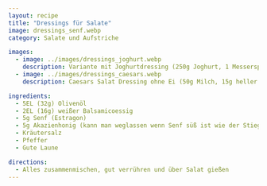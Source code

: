 ```yaml
---
layout: recipe
title: "Dressings für Salate"
image: dressings_senf.webp
category: Salate und Aufstriche

images:
  - image: ../images/dressings_joghurt.webp
    description: Variante mit Joghurtdressing (250g Joghurt, 1 Messerspitze Senf, 4EL Olivenöl, 2 EL weißer Balsamico, 1/2 Knoblauchzehe, Salz, Pfeffer). Ohne Knoblauch probiert, wäre aber besser mit. Sonst super
  - image: ../images/dressings_caesars.webp
    description: Caesars Salat Dressing ohne Ei (50g Milch, 15g heller Balsamico, 10g (1TL) Senf, 1 Knoblauchzehe gepresst, 25g Parmesan fein, 15g Olivenöl, 25g (1EL) Joghurt, Salz+Pfeffer). War super, evtl nächstes Mal mit Zerkleinerer pürieren damit es feiner ist, evtl etwas mehr Milch bzw Parmesan bzw Joghurt? War auf Salatteller mit Thunfisch und hat super geschmeckt!

ingredients:
  - 5EL (32g) Olivenöl
  - 2EL (16g) weißer Balsamicoessig
  - 5g Senf (Estragon)
  - 5g Akazienhonig (kann man weglassen wenn Senf süß ist wie der Stiegl Senf)
  - Kräutersalz
  - Pfeffer
  - Gute Laune

directions:
  - Alles zusammenmischen, gut verrühren und über Salat gießen
---
```


